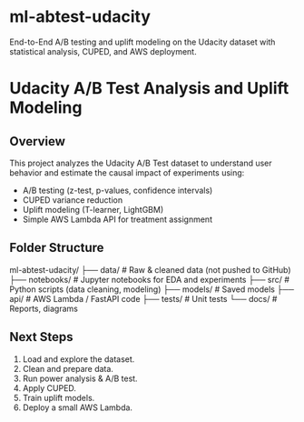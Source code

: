 # ml-abtest-udacity
End-to-End A/B testing and uplift modeling on the Udacity dataset with statistical analysis, CUPED, and AWS deployment.

# Udacity A/B Test Analysis and Uplift Modeling

## Overview
This project analyzes the Udacity A/B Test dataset to understand user behavior and estimate the causal impact of experiments using:
- A/B testing (z-test, p-values, confidence intervals)
- CUPED variance reduction
- Uplift modeling (T-learner, LightGBM)
- Simple AWS Lambda API for treatment assignment

## Folder Structure
ml-abtest-udacity/
├── data/ # Raw & cleaned data (not pushed to GitHub)
├── notebooks/ # Jupyter notebooks for EDA and experiments
├── src/ # Python scripts (data cleaning, modeling)
├── models/ # Saved models
├── api/ # AWS Lambda / FastAPI code
├── tests/ # Unit tests
└── docs/ # Reports, diagrams


## Next Steps
1. Load and explore the dataset.
2. Clean and prepare data.
3. Run power analysis & A/B test.
4. Apply CUPED.
5. Train uplift models.
6. Deploy a small AWS Lambda.
